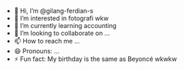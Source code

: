 - 👋 Hi, I’m @gilang-ferdian-s
- 👀 I’m interested in fotografi wkw
- 🌱 I’m currently learning accounting
- 💞️ I’m looking to collaborate on ...
- 📫 How to reach me ...
- 😄 Pronouns: ...
- ⚡ Fun fact: My birthday is the same as Beyoncé wkwkw

<!---
gilang-ferdian-s/gilang-ferdian-s is a ✨ special ✨ repository because its `README.md` (this file) appears on your GitHub profile.
You can click the Preview link to take a look at your changes.
--->
